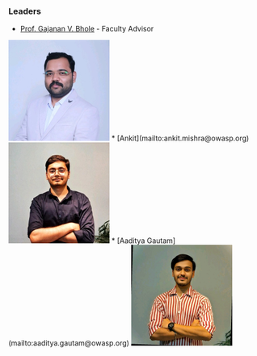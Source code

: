 ### Leaders
 
* [Prof. Gajanan V. Bhole](mailto:gajanan.vbhole@owasp.org) -  Faculty Advisor   
<img width = "200" height = "200" src="assets/sir-new.jpeg"/>             
 * [Ankit](mailto:ankit.mishra@owasp.org)   
        <img width = "200" height = "200" src="assets/ankit-new.jpeg"/>
 * [Aaditya Gautam](mailto:aaditya.gautam@owasp.org) 
           <img width = "200" height = "200" src="assets/ag-new.jpeg"/>
